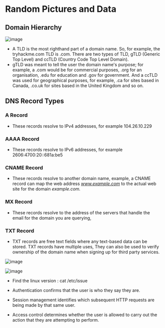 # Random Pictures and Data
## Domain Hierarchy

![image](https://user-images.githubusercontent.com/51809378/139309187-6bf61b9a-6cdf-4ad2-9a15-040edffe5e15.png)

+ A TLD is the most righthand part of a domain name. So, for example, the tryhackme.com TLD is .com. There are two types of TLD, gTLD (Generic Top Level) and ccTLD (Country Code Top Level Domain). 
+ gTLD was meant to tell the user the domain name's purpose; for example, a .com would be for commercial purposes, .org for an organisation, .edu for education and .gov for government. And a ccTLD was used for geographical purposes, for example, .ca for sites based in Canada, .co.uk for sites based in the United Kingdom and so on. 

## DNS Record Types

### A Record
+ These records resolve to IPv4 addresses, for example 104.26.10.229

### AAAA Record
+ These records resolve to IPv6 addresses, for example 2606:4700:20::681a:be5

### CNAME Record
+ These records resolve to another domain name, example, a CNAME record can map the web address _www.example.com_ to the actual web site for the domain _example.com._

### MX Record
+ These records resolve to the address of the servers that handle the email for the domain you are querying, 
### TXT Record
+ TXT records are free text fields where any text-based data can be stored. TXT records have multiple uses, They can also be used to verify ownership of the domain name when signing up for third party services.

![image](https://user-images.githubusercontent.com/51809378/139311311-22e53f73-c921-457c-bfd7-e2cf4d0ac3c1.png)

![image](https://user-images.githubusercontent.com/51809378/139378483-f052332d-a14a-42e3-89eb-e0a1bee8c316.png)
+ Find the linux version : cat /etc/issue
  
+ Authentication confirms that the user is who they say they are.
+ Session management identifies which subsequent HTTP requests are being made by that same user.
+ Access control determines whether the user is allowed to carry out the action that they are attempting to perform.

